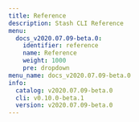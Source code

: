 ```yaml
---
title: Reference
description: Stash CLI Reference
menu:
  docs_v2020.07.09-beta.0:
    identifier: reference
    name: Reference
    weight: 1000
    pre: dropdown
menu_name: docs_v2020.07.09-beta.0
info:
  catalog: v2020.07.09-beta.0
  cli: v0.10.0-beta.1
  version: v2020.07.09-beta.0
---
```


